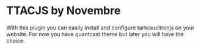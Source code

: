 # TTACJS by Novembre

With this plugin you can easily install and configure tarteaucitronjs on your website.
For now you have quantcast theme but later you will have the choice.